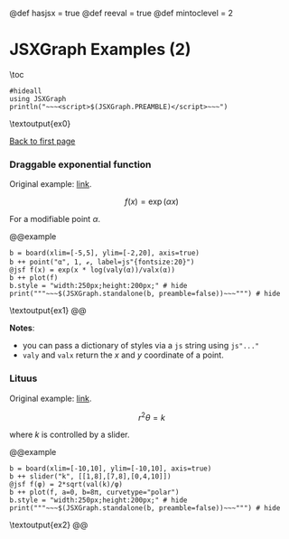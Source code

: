 @def hasjsx = true
@def reeval = true
@def mintoclevel = 2

# JSXGraph Examples (2)

\toc

```julia:ex0
#hideall
using JSXGraph
println("~~~<script>$(JSXGraph.PREAMBLE)</script>~~~")
```
\textoutput{ex0}

[Back to first page](/)


### Draggable exponential function

Original example: [link](https://jsxgraph.org/wiki/index.php/Draggable_exponential_function).

$$ f(x) = \exp(\alpha x) $$

For a modifiable point $\alpha$.

@@example
```julia:ex1
b = board(xlim=[-5,5], ylim=[-2,20], axis=true)
b ++ point("α", 1, ℯ, label=js"{fontsize:20}")
@jsf f(x) = exp(x * log(valy(α))/valx(α))
b ++ plot(f)
b.style = "width:250px;height:200px;" # hide
print("""~~~$(JSXGraph.standalone(b, preamble=false))~~~""") # hide
```
\textoutput{ex1}
@@

**Notes**:
* you can pass a dictionary of styles via a `js` string using `js"..."`
* `valy` and `valx` return the $x$ and $y$ coordinate of a point.

### Lituus

Original example: [link](https://jsxgraph.org/wiki/index.php/Lituus).

$$ r^2\theta = k $$

where $k$ is controlled by a slider.

@@example
```julia:ex2
b = board(xlim=[-10,10], ylim=[-10,10], axis=true)
b ++ slider("k", [[1,8],[7,8],[0,4,10]])
@jsf f(φ) = 2*sqrt(val(k)/φ)
b ++ plot(f, a=0, b=8π, curvetype="polar")
b.style = "width:250px;height:200px;" # hide
print("""~~~$(JSXGraph.standalone(b, preamble=false))~~~""") # hide
```
\textoutput{ex2}
@@
